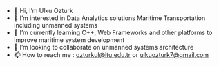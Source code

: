 - 👋 Hi, I’m Ulku Ozturk
- 👀 I’m interested in Data Analytics solutions Maritime Transportation including unmanned systems 
- 🌱 I’m currently learning C++, Web Frameworks and other platforms to improve maritime system development
- 💞️ I’m looking to collaborate on unmanned systems architecture
- 📫 How to reach me : ozturkul@itu.edu.tr or ulkuozturk7@gmail.com

<!---
Ulkuozturk/Ulkuozturk is a ✨ special ✨ repository because its `README.md` (this file) appears on your GitHub profile.
You can click the Preview link to take a look at your changes.
--->
